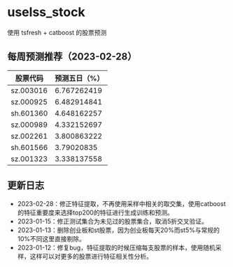 # uselss_stock
使用 tsfresh + catboost 的股票预测


## 每周预测推荐（2023-02-28）
  股票代码     | 预测五日（%）         
-----------|--------------
| sz.003016 | 6.767262419 |
| sz.000925 | 6.482914841 |
| sh.601360 | 4.648162257 |
| sz.000989 | 4.332152697 |
| sz.002261 | 3.800863222 |
| sh.601566 | 3.79020835  |
| sz.001323 | 3.338137558 |



## 更新日志
- 2023-02-28：修正特征提取，不再使用采样中相关的取交集，使用catboost的特征重要度来选择top200的特征进行生成训练和预测。
- 2023-01-15：修正测试集合为未见过的股票集合，取消5折交叉验证。
- 2023-01-13：删除创业板和st股票，因为创业板每天20%而st5%与常规的10%不同这里直接剔除。
- 2023-01-12：修复bug，特征提取的时候压缩每支股票的样本，使用随机采样，这样可以对更多的股票进行特征相关性分析。